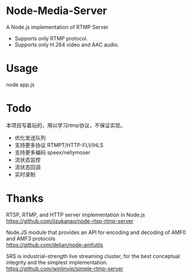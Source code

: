 # Node-Media-Server
A Node.js implementation of RTMP Server 
 - Supports only RTMP protocol.
 - Supports only H.264 video and AAC audio.
 
# Usage 
  node app.js

# Todo
本项目写着玩的，用以学习rtmp协议，不保证实现。
 - 优化发送队列
 - 支持更多协议  RTMPT/HTTP-FLV/HLS
 - 支持更多编码 speex/nellymoser
 - 流状态监控
 - 流状态回调
 - 实时录制

# Thanks
RTSP, RTMP, and HTTP server implementation in Node.js  
https://github.com/iizukanao/node-rtsp-rtmp-server

Node.JS module that provides an API for encoding and decoding of AMF0 and AMF3 protocols  
https://github.com/delian/node-amfutils

SRS is industrial-strength live streaming cluster, for the best conceptual integrity and the simplest implementation.  
https://github.com/winlinvip/simple-rtmp-server
